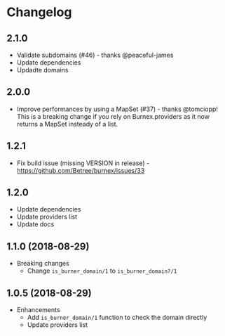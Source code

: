 # Changelog

## 2.1.0
* Validate subdomains (#46) - thanks @peaceful-james
* Update dependencies
* Updadte domains

## 2.0.0
* Improve performances by using a MapSet (#37) - thanks @tomciopp! This is a breaking change if you rely on Burnex.providers as it now returns a MapSet insteady of a list.

## 1.2.1
* Fix build issue (missing VERSION in release) - https://github.com/Betree/burnex/issues/33

## 1.2.0
* Update dependencies
* Update providers list
* Update docs

## 1.1.0 (2018-08-29)

* Breaking changes
  - Change `is_burner_domain/1` to `is_burner_domain?/1`

## 1.0.5 (2018-08-29)

* Enhancements
  - Add `is_burner_domain/1` function to check the domain directly
  - Update providers list
